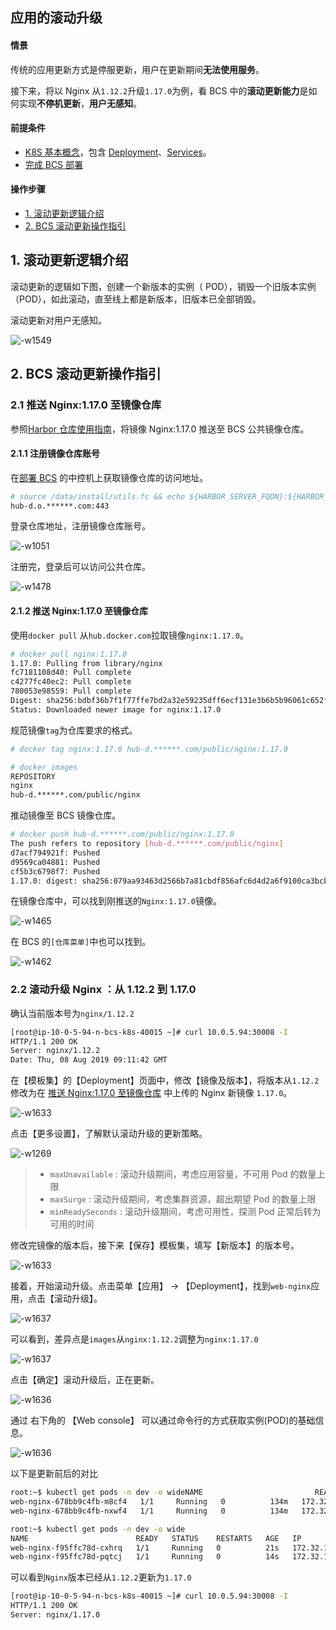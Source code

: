## 应用的滚动升级


#### 情景 
传统的应用更新方式是停服更新，用户在更新期间**无法使用服务**。

接下来，将以 Nginx 从`1.12.2`升级`1.17.0`为例，看 BCS 中的**滚动更新能力**是如何实现**不停机更新**，**用户无感知**。


#### 前提条件 
- [K8S 基本概念](https://kubernetes.io/zh/docs/concepts/)，包含 [Deployment](https://kubernetes.io/zh/docs/concepts/workloads/controllers/deployment/)、[Services](https://kubernetes.io/docs/concepts/services-networking/service/)。
- [完成 BCS 部署](https://docs.bk.tencent.com/bkce_install_guide/setup/quick_install_bcs.html)

#### 操作步骤 

- [1. 滚动更新逻辑介绍](#RollingUpdate)
- [2. BCS 滚动更新操作指引](#BCS_RollingUpdate)


## 1. 滚动更新逻辑介绍

滚动更新的逻辑如下图，创建一个新版本的实例（ POD），销毁一个旧版本实例（POD），如此滚动，直至线上都是新版本，旧版本已全部销毁。

滚动更新对用户无感知。

![-w1549](media/15652581859764.jpg)


## 2. BCS 滚动更新操作指引

### 2.1 推送 Nginx:1.17.0 至镜像仓库

参照[Harbor 仓库使用指南](https://docs.bk.tencent.com/bcs/Container/HarborGuide.html#2-%E8%93%9D%E9%B2%B8%E5%AE%B9%E5%99%A8%E6%9C%8D%E5%8A%A1%E4%BC%81%E4%B8%9A%E7%89%88%E4%B8%AD%E7%9A%84harbor%E4%BB%93%E5%BA%93)，将镜像 Nginx:1.17.0 推送至 BCS 公共镜像仓库。


#### 2.1.1 注册镜像仓库账号 

在[部署 BCS](https://docs.bk.tencent.com/bkce_install_guide/setup/quick_install_bcs.html) 的中控机上获取镜像仓库的访问地址。

```bash
# source /data/install/utils.fc && echo ${HARBOR_SERVER_FQDN}:${HARBOR_SERVER_HTTPS_PORT}
hub-d.o.******.com:443
```

登录仓库地址，注册镜像仓库账号。

![-w1051](media/15652566855628.jpg)

注册完，登录后可以访问公共仓库。

![-w1478](media/15652567813655.jpg)

#### 2.1.2 推送 Nginx:1.17.0 至镜像仓库 

使用`docker pull` 从`hub.docker.com`拉取镜像`nginx:1.17.0`。

```bash
# docker pull nginx:1.17.0
1.17.0: Pulling from library/nginx
fc7181108d40: Pull complete
c4277fc40ec2: Pull complete
780053e98559: Pull complete
Digest: sha256:bdbf36b7f1f77ffe7bd2a32e59235dff6ecf131e3b6b5b96061c652f30685f3a
Status: Downloaded newer image for nginx:1.17.0
```

规范镜像`tag`为仓库要求的格式。

```bash
# docker tag nginx:1.17.0 hub-d.******.com/public/nginx:1.17.0

# docker images
REPOSITORY                                                                TAG                  IMAGE ID            CREATED             SIZE
nginx                                                                     1.17.0               719cd2e3ed04        8 weeks ago         109MB
hub-d.******.com/public/nginx                                           1.17.0               719cd2e3ed04        8 weeks ago         109MB
```

推动镜像至 BCS 镜像仓库。

```bash
# docker push hub-d.******.com/public/nginx:1.17.0
The push refers to repository [hub-d.******.com/public/nginx]
d7acf794921f: Pushed
d9569ca04881: Pushed
cf5b3c6798f7: Pushed
1.17.0: digest: sha256:079aa93463d2566b7a81cbdf856afc6d4d2a6f9100ca3bcbecf24ade92c9a7fe size: 948
```

在镜像仓库中，可以找到刚推送的`Nginx:1.17.0`镜像。

![-w1465](media/15652572564612.jpg)

在 BCS 的`[仓库菜单]`中也可以找到。

![-w1462](media/15652575817580.jpg)

### 2.2 滚动升级 Nginx ：从 1.12.2 到 1.17.0

确认当前版本号为`nginx/1.12.2`

```bash
[root@ip-10-0-5-94-n-bcs-k8s-40015 ~]# curl 10.0.5.94:30008 -I
HTTP/1.1 200 OK
Server: nginx/1.12.2
Date: Thu, 08 Aug 2019 09:11:42 GMT
```

在【模板集】的【Deployment】页面中，修改【镜像及版本】，将版本从`1.12.2`修改为在 [推送 Nginx:1.17.0 至镜像仓库](#Push_images) 中上传的 Nginx 新镜像 `1.17.0`。

![-w1633](media/15652627456802.jpg)

点击【更多设置】，了解默认滚动升级的更新策略。

![-w1269](media/15659379375124.jpg)
> - `maxUnavailable` : 滚动升级期间，考虑应用容量，不可用 Pod 的数量上限
> - `maxSurge` : 滚动升级期间，考虑集群资源，超出期望 Pod 的数量上限
> - `minReadySeconds` : 滚动升级期间，考虑可用性，探测 Pod 正常后转为可用的时间  

修改完镜像的版本后，接下来【保存】模板集，填写【新版本】的版本号。

![-w1633](media/15652627905254.jpg)

接着，开始滚动升级。点击菜单【应用】 -> 【Deployment】，找到`web-nginx`应用，点击【滚动升级】。

![-w1637](media/15652616938580.jpg)

可以看到，差异点是`images`从`nginx:1.12.2`调整为`nginx:1.17.0`

![-w1637](media/15652628433125.jpg)

点击【确定】滚动升级后，正在更新。

![-w1636](media/15652628788988.jpg)

通过 右下角的 【Web console】 可以通过命令行的方式获取实例(POD)的基础信息。

![-w1636](media/15652622109567.jpg)

以下是更新前后的对比

```bash
root:~$ kubectl get pods -n dev -o wideNAME                         READY   STATUS    RESTARTS   AGE    IP            NODE                           NOMINATED NODE
web-nginx-678bb9c4fb-m8cf4   1/1     Running   0          134m   172.32.1.18   ip-10-0-5-94-n-bcs-k8s-40015   <none>
web-nginx-678bb9c4fb-nxwf4   1/1     Running   0          134m   172.32.1.17   ip-10-0-5-94-n-bcs-k8s-40015   <none>

root:~$ kubectl get pods -n dev -o wide
NAME                        READY   STATUS    RESTARTS   AGE   IP            NODE                           NOMINATED NODE
web-nginx-f95ffc78d-cxhrq   1/1     Running   0          21s   172.32.1.20   ip-10-0-5-94-n-bcs-k8s-40015   <none>
web-nginx-f95ffc78d-pqtcj   1/1     Running   0          14s   172.32.1.21   ip-10-0-5-94-n-bcs-k8s-40015   <none>
```

可以看到`Nginx`版本已经从`1.12.2`更新为`1.17.0`

```bash
[root@ip-10-0-5-94-n-bcs-k8s-40015 ~]# curl 10.0.5.94:30008 -I
HTTP/1.1 200 OK
Server: nginx/1.17.0
```








